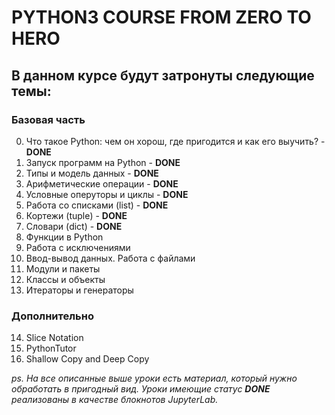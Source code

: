 # PYTHON3 COURSE FROM ZERO TO HERO

## В данном курсе будут затронуты следующие темы: 

### Базовая часть
0. Что такое Python: чем он хорош, где пригодится и как его выучить? - **DONE**
1. Запуск программ на Python - **DONE**
2. Типы и модель данных - **DONE**
3. Арифметические операции - **DONE**
4. Условные оперуторы и циклы - **DONE**
5. Работа со списками (list) - **DONE**
6. Кортежи (tuple) - **DONE**
7. Словари (dict) - **DONE**
8. Функции в Python
9. Работа с исключениями
10. Ввод-вывод данных. Работа с файлами
11. Модули и пакеты
12. Классы и объекты
13. Итераторы и генераторы

### Дополнительно
14. Slice Notation
15. PythonTutor
16. Shallow Copy and Deep Copy

*ps. На все описанные выше уроки есть материал, который нужно обработать в пригодный вид. 
Уроки имеющие статус **DONE** реализованы в качестве блокнотов JupyterLab.*